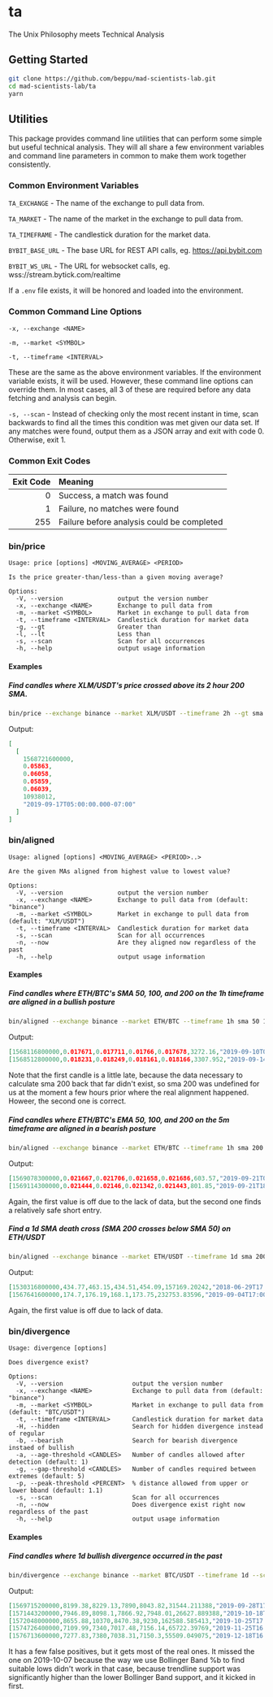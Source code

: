 # ta

The Unix Philosophy meets Technical Analysis

## Getting Started

```sh
git clone https://github.com/beppu/mad-scientists-lab.git
cd mad-scientists-lab/ta
yarn
```

## Utilities

This package provides command line utilities that can perform some simple but useful
technical analysis.  They will all share a few environment variables and command line
parameters in common to make them work together consistently.

### Common Environment Variables

`TA_EXCHANGE` - The name of the exchange to pull data from.

`TA_MARKET` - The name of the market in the exchange to pull data from.

`TA_TIMEFRAME` - The candlestick duration for the market data.

`BYBIT_BASE_URL` - The base URL for REST API calls, eg. https://api.bybit.com

`BYBIT_WS_URL` - The URL for websocket calls, eg. wss://stream.bytick.com/realtime

If a `.env` file exists, it will be honored and loaded into the environment.

### Common Command Line Options

`-x, --exchange <NAME>`

`-m, --market <SYMBOL>`

`-t, --timeframe <INTERVAL>`

These are the same as the above environment variables.  If the environment variable exists,
it will be used.  However, these command line options can override them.  In most cases, all
3 of these are required before any data fetching and analysis can begin.

`-s, --scan` - Instead of checking only the most recent instant in time, scan backwards to find
all the times this condition was met given our data set.  If any matches were found, output them as
a JSON array and exit with code 0.  Otherwise, exit 1.

### Common Exit Codes

| Exit Code | Meaning                                    |
|      ---: | :---                                       |
|         0 | Success, a match was found                 |
|         1 | Failure, no matches were found             |
|       255 | Failure before analysis could be completed |

### bin/price

```
Usage: price [options] <MOVING_AVERAGE> <PERIOD>

Is the price greater-than/less-than a given moving average?

Options:
  -V, --version               output the version number
  -x, --exchange <NAME>       Exchange to pull data from
  -m, --market <SYMBOL>       Market in exchange to pull data from
  -t, --timeframe <INTERVAL>  Candlestick duration for market data
  -g, --gt                    Greater than
  -l, --lt                    Less than
  -s, --scan                  Scan for all occurrences
  -h, --help                  output usage information

```

#### Examples

##### Find candles where XLM/USDT's price crossed above its 2 hour 200 SMA.

```sh
bin/price --exchange binance --market XLM/USDT --timeframe 2h --gt sma 200 --scan | jq .
```

Output:

```json
[
  [
    1568721600000,
    0.05863,
    0.06058,
    0.05859,
    0.06039,
    10938012,
    "2019-09-17T05:00:00.000-07:00"
  ]
]
```

### bin/aligned

```
Usage: aligned [options] <MOVING_AVERAGE> <PERIOD>..>

Are the given MAs aligned from highest value to lowest value?

Options:
  -V, --version               output the version number
  -x, --exchange <NAME>       Exchange to pull data from (default: "binance")
  -m, --market <SYMBOL>       Market in exchange to pull data from (default: "XLM/USDT")
  -t, --timeframe <INTERVAL>  Candlestick duration for market data
  -s, --scan                  Scan for all occurrences
  -n, --now                   Are they aligned now regardless of the past
  -h, --help                  output usage information
```

#### Examples

##### Find candles where ETH/BTC's SMA 50, 100, and 200 on the 1h timeframe are aligned in a bullish posture

```sh
bin/aligned --exchange binance --market ETH/BTC --timeframe 1h sma 50 100 200 --scan | jq -c .[]
```

Output:

```json
[1568116800000,0.017671,0.017711,0.01766,0.017678,3272.16,"2019-09-10T05:00:00.000-07:00"]
[1568512800000,0.018231,0.018249,0.018161,0.018166,3307.952,"2019-09-14T19:00:00.000-07:00"]
```

Note that the first candle is a little late, because the data necessary to calculate sma 200 back that far
didn't exist, so sma 200 was undefined for us at the moment a few hours prior where the real alignment happened.
Howeer, the second one is correct.

##### Find candles where ETH/BTC's EMA 50, 100, and 200 on the 5m timeframe are aligned in a bearish posture

```sh
bin/aligned --exchange binance --market ETH/BTC --timeframe 1h sma 200 100 50 --scan | jq -c .[]
```

Output:

```json
[1569078300000,0.021667,0.021706,0.021658,0.021686,603.57,"2019-09-21T08:05:00.000-07:00"]
[1569114300000,0.021444,0.02146,0.021342,0.021443,801.85,"2019-09-21T18:05:00.000-07:00"]
```

Again, the first value is off due to the lack of data, but the second one finds a relatively safe short entry.

##### Find a 1d SMA death cross (SMA 200 crosses below SMA 50) on ETH/USDT

```sh
bin/aligned --exchange binance --market ETH/USDT --timeframe 1d sma 200 50 --scan | jq -c .[]
```

Output:

```json
[1530316800000,434.77,463.15,434.51,454.09,157169.20242,"2018-06-29T17:00:00.000-07:00"]
[1567641600000,174.7,176.19,168.1,173.75,232753.83596,"2019-09-04T17:00:00.000-07:00"]
```

Again, the first value is off due to lack of data.


### bin/divergence 

```
Usage: divergence [options]

Does divergence exist?

Options:
  -V, --version                   output the version number
  -x, --exchange <NAME>           Exchange to pull data from (default: "binance")
  -m, --market <SYMBOL>           Market in exchange to pull data from (default: "BTC/USDT")
  -t, --timeframe <INTERVAL>      Candlestick duration for market data
  -H, --hidden                    Search for hidden divergence instead of regular
  -b, --bearish                   Search for bearish divergence instaed of bullish
  -a, --age-threshold <CANDLES>   Number of candles allowed after detection (default: 1)
  -g, --gap-threshold <CANDLES>   Number of candles required between extremes (default: 5)
  -p, --peak-threshold <PERCENT>  % distance allowed from upper or lower bband (default: 1.1)
  -s, --scan                      Scan for all occurrences
  -n, --now                       Does divergence exist right now regardless of the past
  -h, --help                      output usage information
```

#### Examples

##### Find candles where 1d bullish divergence occurred in the past

```sh
bin/divergence --exchange binance --market BTC/USDT --timeframe 1d --scan | jq -c .[]
```

Output:

```json
[1569715200000,8199.38,8229.13,7890,8043.82,31544.211388,"2019-09-28T17:00:00.000-07:00"]
[1571443200000,7946.89,8098.1,7866.92,7948.01,26627.889388,"2019-10-18T17:00:00.000-07:00"]
[1572048000000,8655.88,10370,8470.38,9230,162588.585413,"2019-10-25T17:00:00.000-07:00"]
[1574726400000,7109.99,7340,7017.48,7156.14,65722.39769,"2019-11-25T16:00:00.000-08:00"]
[1576713600000,7277.83,7380,7038.31,7150.3,55509.049075,"2019-12-18T16:00:00.000-08:00"]

```

It has a few false positives, but it gets most of the real ones.  It missed the one on 2019-10-07 because the
way we use Bollinger Band %b to find suitable lows didn't work in that case, because trendline support was
significantly higher than the lower Bollinger Band support, and it kicked in first.
